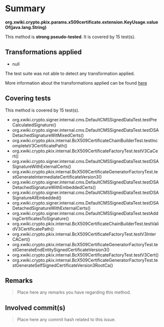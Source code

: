 # Summary
**org.xwiki.crypto.pkix.params.x509certificate.extension.KeyUsage.valueOf(java.lang.String)**

This method is **strong pseudo-tested**.
It is covered by 15 test(s). 


## Transformations applied

- null


The test suite was not able to detect any transformation applied.

More information about the transformations applied can be found [here](https://github.com/STAMP-project/pitest-descartes)

## Covering tests
This method is covered by 15 test(s).
* org.xwiki.crypto.signer.internal.cms.DefaultCMSSignedDataTest.testPreCalculatedSignature()
* org.xwiki.crypto.signer.internal.cms.DefaultCMSSignedDataTest.testDSADetachedSignatureWitMixedCerts()
* org.xwiki.crypto.pkix.internal.BcX509CertificateChainBuilderTest.testIncompleteV3CertificatePath()
* org.xwiki.crypto.pkix.internal.BcX509CertificateFactoryTest.testV3CaCert()
* org.xwiki.crypto.signer.internal.cms.DefaultCMSSignedDataTest.testDSASignatureWithExternalCerts()
* org.xwiki.crypto.pkix.internal.BcX509CertificateGeneratorFactoryTest.testGenerateIntermediateCertificateVersion3()
* org.xwiki.crypto.signer.internal.cms.DefaultCMSSignedDataTest.testDSADetachedSignatureWithEmbeddedCerts()
* org.xwiki.crypto.signer.internal.cms.DefaultCMSSignedDataTest.testDSASignatureAllEmbedded()
* org.xwiki.crypto.signer.internal.cms.DefaultCMSSignedDataTest.testDSADetachedSignatureWithExternalCerts()
* org.xwiki.crypto.signer.internal.cms.DefaultCMSSignedDataTest.testAddingCertificatesToSignature()
* org.xwiki.crypto.pkix.internal.BcX509CertificateChainBuilderTest.testValidV3CertificatePath()
* org.xwiki.crypto.pkix.internal.BcX509CertificateFactoryTest.testV3InterCACert()
* org.xwiki.crypto.pkix.internal.BcX509CertificateGeneratorFactoryTest.testGenerateEndEntitySignedCertificateVersion3()
* org.xwiki.crypto.pkix.internal.BcX509CertificateFactoryTest.testV3Cert()
* org.xwiki.crypto.pkix.internal.BcX509CertificateGeneratorFactoryTest.testGenerateSelfSignedCertificateVersion3RootCa()


## Remarks
> Place here any remarks you have regarding this method.

## Involved commit(s)

> Place here any commit hash related to this issue.
